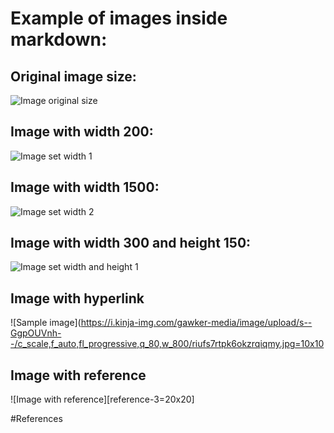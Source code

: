# Example of images inside markdown:



## Original image size:


![Image original size](img/image.jpg)


## Image with width 200:


![Image set width 1](img/image.jpg=1x1)


## Image with width 1500:


![Image set width 2](img/image.jpg=1000000x1000000)


## Image with width 300 and height 150:


![Image set width and height 1](img/image.jpg=0300x150)


## Image with hyperlink


![Sample image](https://i.kinja-img.com/gawker-media/image/upload/s--GgpOUVnh--/c_scale,f_auto,fl_progressive,q_80,w_800/riufs7rtpk6okzrqiqmy.jpg=10x10


## Image with reference

![Image with reference][reference-3=20x20]


#References

[reference-3]: https://i.kinja-img.com/gawker-media/image/upload/s--GgpOUVnh--/c_scale,f_auto,fl_progressive,q_80,w_800/riufs7rtpk6okzrqiqmy.jpg


